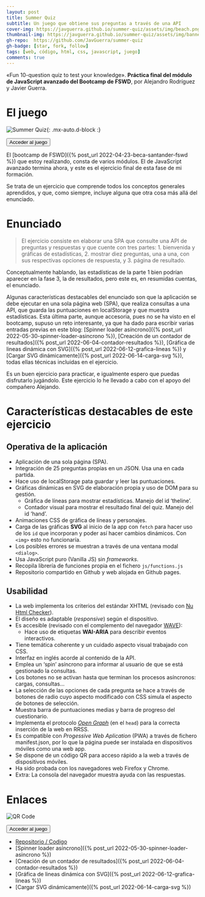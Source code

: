 ```yaml
---
layout: post
title: Summer Quiz
subtitle: Un juego que obtiene sus preguntas a través de una API
cover-img: https://javguerra.github.io/summer-quiz/assets/img/beach.png
thumbnail-img: https://javguerra.github.io/summer-quiz/assets/img/banner.png
gh-repo:  https://github.com/JavGuerra/summer-quiz 
gh-badge: [star, fork, follow]
tags: [web, código, html, css, javascript, juego]
comments: true
---
```


«Fun 10-question quiz to test your knowledge». __Práctica final del módulo de JavaScript avanzado del Bootcamp de FSWD__, por Alejandro Rodríguez y Javier Guerra.

# El juego

![Summer Quiz](https://javguerra.github.io/summer-quiz/assets/img/banner.png){: .mx-auto.d-block :}

[<button class="btn btn-info" style="font-family:Arial, Helvetica, sans-serif;">Acceder al juego</button>](https://javguerra.github.io/summer-quiz/)

El [bootcamp de FSWD]({% post_url 2022-04-23-beca-santander-fswd %}) que estoy realizando, consta de varios módulos. El de JavaScript avanzado termina ahora, y este es el ejercicio final de esta fase de mi formación.

Se trata de un ejercicio que comprende todos los conceptos generales aprendidos, y que, como siempre, incluye alguna que otra cosa más allá del enunciado.

# Enunciado

> El ejercicio consiste en elaborar una SPA que consulte una API de preguntas y respuestas y que cuente con tres partes: 1. bienvenida y gráficas de estadísticas, 2. mostrar diez preguntas, una a una, con sus respectivas opciones de respuesta, y 3. página de resultado.

Conceptualmente hablando, las estadísticas de la parte 1 bien podrían aparecer en la fase 3, la de resultados, pero este es, en resumidas cuentas, el enunciado.

Algunas características destacables del enunciado son que la aplicación se debe ejecutar en una sola página web (SPA), que realiza consultas a una API, que guarda las puntuaciones en localStorage y que muestra estadísticas. Esta última parte, aunque accesoria, pues no se ha visto en el bootcamp, supuso un reto interesante, ya que ha dado para escribir varias entradas previas en este blog: [Spinner loader asíncrono]({% post_url 2022-05-30-spinner-loader-asincrono %}), [Creación de un contador de resultados]({% post_url 2022-06-04-contador-resultados %}), [Gráfica de lineas dinámica con SVG]({% post_url 2022-06-12-grafica-lineas %}) y [Cargar SVG dinámicamente]({% post_url 2022-06-14-carga-svg %}), todas ellas técnicas incluidas en el ejercicio.

Es un buen ejercicio para practicar, e igualmente espero que puedas disfrutarlo jugándolo. Este ejercicio lo he llevado a cabo con el apoyo del compañero Alejando.

# Características destacables de este ejercicio

## Operativa de la aplicación

* Aplicación de una sola página (SPA).
* Integración de 25 preguntas propias en un JSON. Usa una en cada partida.
* Hace uso de localStorage pata guardar y leer las puntuaciones.
* Gráficas dinámicas en SVG de elaboración propia y uso de DOM para su gestión.  
    * Gráfica de líneas para mostrar estadísticas. Manejo del id ‘theline’.  
    * Contador visual para mostrar el resultado final del quiz. Manejo del id ‘hand’.
* Animaciones CSS de gráfica de líneas y personajes.
* Carga de las gráficas __SVG__ al inicio de la app con ```fetch``` para hacer uso de los ```id``` que incorporan y poder así hacer cambios dinámicos. Con ```<img>``` esto no funcionaría.
* Los posibles errores se muestran a través de una ventana modal ```<dialog>```.
* Usa JavaScript puro (Vanilla JS) sin _frameworks_.
* Recopila librería de funciones propia en el fichero ```js/functions.js```
* Repositorio compartido en Github y web alojada en Github pages.

## Usabilidad
* La web implementa los criterios del estándar XHTML (revisado con [Nu Html Checker](https://html5.validator.nu/)).
* El diseño es adaptable (_responsive_) según el dispositivo.
* Es accesible (revisado con el complemento del navegador [WAVE](https://wave.webaim.org/)):
    * Hace uso de etiquetas __WAI-ARIA__ para describir eventos interactivos.
* Tiene temática coherente y un cuidado aspecto visual trabajado con CSS.
* Interfaz en inglés acorde al contenido de la API.
* Emplea un ‘spin’ asíncrono para informar al usuario de que se está gestionado la consultas.
* Los botones no se activan hasta que terminan los procesos asíncronos: cargas, consultas...
* La selección de las opciones de cada pregunta se hace a través de botones de radio cuyo aspecto modificado con CSS simula el aspecto de botones de selección.
* Muestra barra de puntuaciones medias y barra de progreso del cuestionario.
* Implementa el protocolo [_Open Graph_](https://ogp.me/) (en el ```head```) para la correcta inserción de la web en RRSS.
* Es compatible con _Progessive Web Aplication_ (PWA) a través de fichero manifest.json, por lo que la página puede ser instalada en dispositivos móviles como una web app.
* Se dispone de un código QR para acceso rápido a la web a través de dispositivos móviles.
* Ha sido probada con los navegadores web Firefox y Chrome.
* Extra: La consola del navegador muestra ayuda con las respuestas.

# Enlaces

![QR Code](https://javguerra.github.io/summer-quiz/assets/img/qrcode.svg)

[<button class="btn btn-info" style="font-family:Arial, Helvetica, sans-serif;">Acceder al juego</button>](https://javguerra.github.io/summer-quiz/)

* [Repositorio / Codigo](https://github.com/JavGuerra/summer-quiz)
* [Spinner loader asíncrono]({% post_url 2022-05-30-spinner-loader-asincrono %})
* [Creación de un contador de resultados]({% post_url 2022-06-04-contador-resultados %})
* [Gráfica de lineas dinámica con SVG]({% post_url 2022-06-12-grafica-lineas %})
* [Cargar SVG dinámicamente]({% post_url 2022-06-14-carga-svg %})